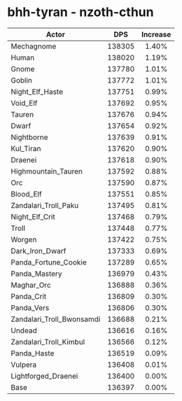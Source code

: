 # bhh-tyran - nzoth-cthun
| Actor | DPS | Increase |
|---|:---:|:---:|
|Mechagnome|138305|1.40%|
|Human|138020|1.19%|
|Gnome|137780|1.01%|
|Goblin|137772|1.01%|
|Night_Elf_Haste|137751|0.99%|
|Void_Elf|137692|0.95%|
|Tauren|137676|0.94%|
|Dwarf|137654|0.92%|
|Nightborne|137639|0.91%|
|Kul_Tiran|137620|0.90%|
|Draenei|137618|0.90%|
|Highmountain_Tauren|137592|0.88%|
|Orc|137590|0.87%|
|Blood_Elf|137551|0.85%|
|Zandalari_Troll_Paku|137495|0.81%|
|Night_Elf_Crit|137468|0.79%|
|Troll|137448|0.77%|
|Worgen|137422|0.75%|
|Dark_Iron_Dwarf|137333|0.69%|
|Panda_Fortune_Cookie|137289|0.65%|
|Panda_Mastery|136979|0.43%|
|Maghar_Orc|136888|0.36%|
|Panda_Crit|136809|0.30%|
|Panda_Vers|136806|0.30%|
|Zandalari_Troll_Bwonsamdi|136688|0.21%|
|Undead|136616|0.16%|
|Zandalari_Troll_Kimbul|136566|0.12%|
|Panda_Haste|136519|0.09%|
|Vulpera|136408|0.01%|
|Lightforged_Draenei|136400|0.00%|
|Base|136397|0.00%|
